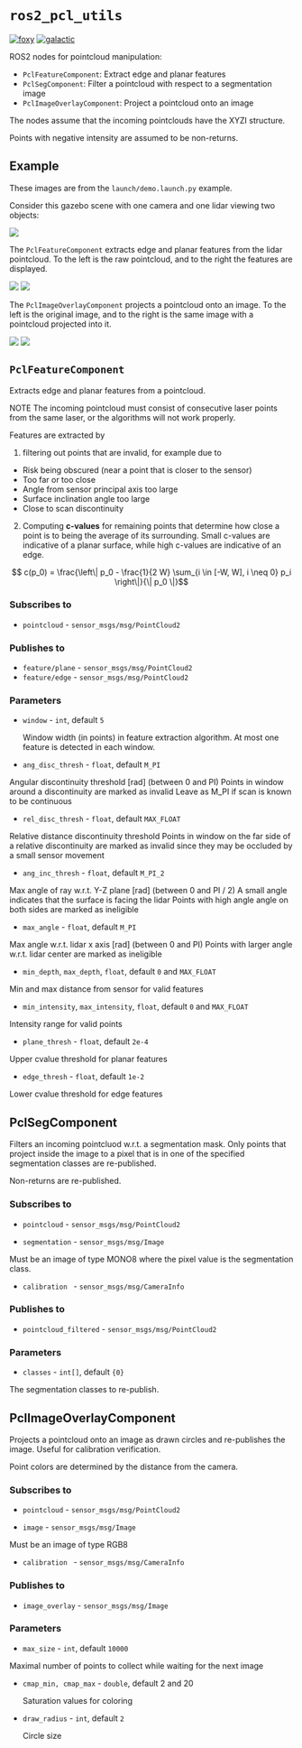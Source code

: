 # ```ros2_pcl_utils```
[![foxy](https://github.com/yamaha-bps/ros2_pcl_utils/actions/workflows/foxy.yaml/badge.svg)](https://github.com/yamaha-bps/ros2_pcl_utils/actions/workflows/foxy.yaml) [![galactic](https://github.com/yamaha-bps/ros2_pcl_utils/actions/workflows/galactic.yaml/badge.svg)](https://github.com/yamaha-bps/ros2_pcl_utils/actions/workflows/galactic.yaml)

ROS2 nodes for pointcloud manipulation:

* ```PclFeatureComponent```: Extract edge and planar features
* ```PclSegComponent```: Filter a pointcloud with respect to a segmentation image
* ```PclImageOverlayComponent```: Project a pointcloud onto an image

The nodes assume that the incoming pointclouds have the XYZI structure.

Points with negative intensity are assumed to be non-returns.

## Example

These images are from the ```launch/demo.launch.py``` example.

Consider this gazebo scene with one camera and one lidar viewing two objects:

![](images/scene.png)

The ```PclFeatureComponent``` extracts edge and planar features from the lidar pointcloud. To the left
is the raw pointcloud, and to the right the features are displayed.

![](images/pcl.png) ![](images/features.png)

The ```PclImageOverlayComponent``` projects a pointcloud onto an image. To the left is
the original image, and to the right is the same image with a pointcloud projected into it.

![](images/image.png) ![](images/overlay.png)

## ```PclFeatureComponent```

Extracts edge and planar features from a pointcloud.

NOTE The incoming pointcloud must consist of consecutive laser points from the same laser,
or the algorithms will not work properly.

Features are extracted by

1. filtering out points that are invalid, for example due to
  - Risk being obscured (near a point that is closer to the sensor)
  - Too far or too close
  - Angle from sensor principal axis too large
  - Surface inclination angle too large
  - Close to scan discontinuity

2. Computing **c-values** for remaining points that determine how close a point is to being the average of its surrounding. Small c-values are indicative of a planar surface, while high c-values are indicative of an edge.


```math
  c(p_0) = \frac{\left\| p_0 - \frac{1}{2 W} \sum_{i \in [-W, W], i \neq 0} p_i \right\|}{\| p_0 \|}
```

### Subscribes to

 - ```pointcloud``` - ```sensor_msgs/msg/PointCloud2```

### Publishes to

 - ```feature/plane``` - ```sensor_msgs/msg/PointCloud2```
 - ```feature/edge``` - ```sensor_msgs/msg/PointCloud2```

### Parameters

 - ```window``` - ```int```, default ```5```

   Window width (in points) in feature extraction algorithm.
   At most one feature is detected in each window.

 - ```ang_disc_thresh``` - ```float```, default ```M_PI```

  Angular discontinuity threshold [rad] (between 0 and PI)
  Points in window around a discontinuity are marked as invalid
  Leave as M_PI if scan is known to be continuous

 - ```rel_disc_thresh``` - ```float```, default ```MAX_FLOAT```

  Relative distance discontinuity threshold
  Points in window on the far side of a relative discontinuity are marked as invalid
  since they may be occluded by a small sensor movement

 - ```ang_inc_thresh``` - ```float```, default ```M_PI_2```

  Max angle of ray w.r.t. Y-Z plane [rad] (between 0 and PI / 2)
  A small angle indicates that the surface is facing the lidar
  Points with high angle angle on both sides are marked as ineligible

 - ```max_angle``` - ```float```, default ```M_PI```

  Max angle w.r.t. lidar x axis [rad] (between 0 and PI)
  Points with larger angle w.r.t. lidar center are marked as ineligible

  - ```min_depth```, ```max_depth```, ```float```, default ```0``` and ```MAX_FLOAT```

  Min and max distance from sensor for valid features

  - ```min_intensity```, ```max_intensity```, ```float```, default ```0``` and ```MAX_FLOAT```

  Intensity range for valid points

  - ```plane_thresh``` - ```float```, default ```2e-4```

  Upper cvalue threshold for planar features

  - ```edge_thresh``` - ```float```, default ```1e-2```

  Lower cvalue threshold for edge features


## PclSegComponent

Filters an incoming pointcluod w.r.t. a segmentation mask. Only points that
project inside the image to a pixel that is in one of the specified segmentation classes
are re-published.

Non-returns are re-published.

### Subscribes to

 - ```pointcloud``` - ```sensor_msgs/msg/PointCloud2```

 - ```segmentation``` - ```sensor_msgs/msg/Image```

  Must be an image of type MONO8 where the pixel value is the segmentation class.

 - ```calibration ``` - ```sensor_msgs/msg/CameraInfo```

### Publishes to

 - ```pointcloud_filtered``` - ```sensor_msgs/msg/PointCloud2```

### Parameters

 - ```classes``` - ```int[]```, default ```{0}```

 The segmentation classes to re-publish.


## PclImageOverlayComponent

Projects a pointcloud onto an image as drawn circles and re-publishes the image. Useful for calibration verification.

Point colors are determined by the distance from the camera.

### Subscribes to

 - ```pointcloud``` - ```sensor_msgs/msg/PointCloud2```

 - ```image``` - ```sensor_msgs/msg/Image```

  Must be an image of type RGB8

 - ```calibration ``` - ```sensor_msgs/msg/CameraInfo```

### Publishes to

 - ```image_overlay``` - ```sensor_msgs/msg/Image```

### Parameters

 - ```max_size``` - ```int```, default ```10000```

  Maximal number of points to collect while waiting for the next image

- ```cmap_min, cmap_max``` - ```double```, default 2 and 20

  Saturation values for coloring

- ```draw_radius``` - ```int```, default ```2```

  Circle size
